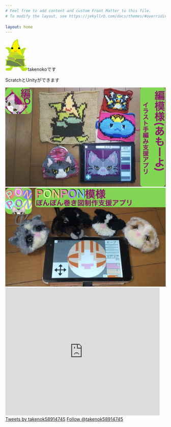 ```yaml
---
# Feel free to add content and custom Front Matter to this file.
# To modify the layout, see https://jekyllrb.com/docs/themes/#overriding-theme-defaults

layout: home
---
```


<body background="images/takenoko.gif">
<link rel="stylesheet" type="text/css" href="my_css.css">
<p class ="heading"><img class="takenoko_upper_body" src="images/takenoko.png" height="100">takenokoです　<p>
<p src="images/takenoko.png" height="100">
<p class ="test2">ScratchとUnityができます</p>
<a href="amo-yo.html"><img src="images/thumbnail/amo-yo.png">
<a href="pomo-yo.html"><img src="images/thumbnail/pomo-yo.png">




<iframe src="https://scratch.mit.edu/projects/356630829/embed" allowtransparency="true" width="485" height="402" frameborder="0" scrolling="no" allowfullscreen></iframe>
<a class="twitter-timeline" data-lang="ja" data-theme="dark" data-width="500" data-height="600" href="https://twitter.com/takenok58914745?ref_src=twsrc%5Etfw">Tweets by takenok58914745</a> <script async src="https://platform.twitter.com/widgets.js" charset="utf-8"></script>
<a href="https://twitter.com/takenok58914745?ref_src=twsrc%5Etfw" class="twitter-follow-button" data-show-count="false">Follow @takenok58914745</a><script async src="https://platform.twitter.com/widgets.js" charset="utf-8"></script>

<!-- 
sudo lsof -i :4000
sudo kill -QUIT 2635
cd /Users/takedafumino/Documents/portfolio
sudo bundle exec jekyll serve
 -->